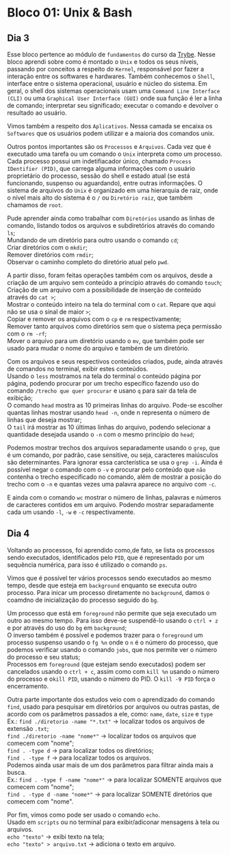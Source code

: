 # Bloco 01: Unix & Bash
## Dia 3

Esse bloco pertence ao módulo de `fundamentos` do curso da [Trybe](https://www.trybe.com/). Nesse bloco aprendi sobre como é montado o `Unix` e todos os seus níveis, passando por conceitos a respeito do `Kernel`, responsável por fazer a interação entre os softwares e hardwares. Também conhecemos o `Shell`, interface entre o sistema operacional, usuário e núcleo do sistema. Em geral, o shell dos sistemas operacionais usam uma `Command Line Interface (CLI)` ou uma `Graphical User Interface (GUI)` onde sua função é ler a linha de comando; interpretar seu significado; executar o comando e devolver o resultado ao usuário.

Vimos também a respeito dos `Aplicativos`. Nessa camada se encaixa os `Softwares` que os usuários podem utilizar e a maioria dos comandos unix. 

Outros pontos importantes são os `Processos` e `Arquivos`. Cada vez que é executado uma tarefa ou um comando o `Unix` interpreta como um processo. Cada processo possui um indetifiacador único, chamado `Process IDentifier (PID)`, que carrega alguma informações com o usuário proprietário do processo, sessão do shell e estado atual (se está funcionando, suspenso ou aguardando), entre outras informações.
O sistema de arquivos do `Unix` é organizado em uma hierarquia de raiz, onde o nível mais alto do sistema é o `/` ou `Diretório raiz`, que também chamamos de `root`.

Pude aprender ainda como trabalhar com `Diretórios` usando as linhas de comando, listando todos os arquivos e subdiretórios através do comando `ls`;<br>
Mundando de um diretório para outro usando o comando `cd`;<br>
Criar diretórios com o `mkdir`;<br>
Remover diretórios com `rmdir`;<br>
Observar o caminho completo do diretório atual pelo `pwd`.

A partir disso, foram feitas operações também com os arquivos, desde a criação de um arquivo sem conteúdo a principio através do comando `touch`;<br>
Criação de um arquivo com a possibilidade de inserção de conteúdo através do `cat >`;<br>
Mostrar o conteúdo inteiro na tela do terminal com o `cat`. Repare que aqui não se usa o sinal de maior `>`;<br>
Copiar e remover os arquivos com o `cp` e `rm` respectivamente;<br>
Remover tanto arquivos como diretórios sem que o sistema peça permissão com o `rm -rf`;<br>
Mover o arquivo para um diretório usando o `mv`, que também pode ser usado para mudar o nome do arquivo e também de um diretório.

Com os arquivos e seus respectivos conteúdos criados, pude, ainda através de comandos no terminal, exibir estes conteúdos.<br>
Usando o `less` mostramos na tela do terminal o conteúdo página por página, podendo procurar por um trecho específico fazendo uso do comando `/trecho que quer procurar` e usano `q` para sair da tela de exibição;<br>
O comando `head` mostra as 10 primeiras linhas do arquivo. Pode-se escolher quantas linhas mostrar usando `head -n`, onde n representa o número de linhas que deseja mostrar;<br>
O `tail` irá mostrar as 10 últimas linhas do arquivo, podendo selecionar a quantidade desejada usando o `-n` com o mesmo princípio do `head`;<br>

Podemos mostrar trechos dos arquivos separadamente usando o `grep`, que é um comando, por padrão, case sensitive, ou seja, caracteres maiúsculos são determinantes. Para ignorar essa carcterística se usa o `grep -i`.
Ainda é possível negar o comando com o `-v` e procurar pelo conteúdo que `não` contenha o trecho especificado no comando, além de mostrar a posição do trecho com o `-n` e quantas vezes uma palavra aparece no arquivo com `-c`.

E ainda com o comando `wc` mostrar o número de linhas, palavras e números de caracteres contidos em um arquivo. Podendo mostrar separadamente cada um usando `-l`, `-w` e `-c` respectivamente. 
##

## Dia 4

Voltando ao processos, foi aprendido como,de fato, se lista os processos sendo executados, identificados pelo `PID`, que é representado por um sequência numérica, para isso é utilizado o comando `ps`.

Vimos que é possível ter vários processos sendo executados ao mesmo tempo, desde que esteja em `background` enquanto se executa outro processo.
Para inicar um processo diretamente no `background`, damos o coamdno de inicialização do processo seguido do `bg`.

Um processo que está em `foreground` não permite que seja executado um outro ao mesmo tempo. Para isso deve-se suspendê-lo usando o `ctrl + z` e por através do uso do `bg` em `background`;<br>
O inverso também é possível e podemos trazer para o `foreground` um processo suspenso usando o `fg %n` onde o `n` é o número do processo, que podemos verificar usando o comando `jobs`, que nos permite ver o número do processo e seu status;<br>
Processos em `foreground` (que estejam sendo executados) podem ser cancelados usando o `ctrl + c`, assim como com `kill %n` usando o número do processo e o`kill PID`, usando o número do PID. O `kill -9 PID` força o encerramento.

Outra parte importante dos estudos veio com o aprendizado do comando `find`, usado para pesquisar em diretórios por arquivos ou outras pastas, de acordo com os parâmetros passados a ele, como: `name`, `date`, `size` e `type`<br>
Ex.: `find ./diretorio -name "*.txt"` -> localizar todos os arquivos de extensão `.txt`;<br>
`find ./diretorio -name "nome*"` -> localizar todos os arquivos que comecem com "nome";<br>
`find . -type d` -> para localizar todos os diretórios;<br>
`find . -type f` -> para localizar todos os arquivos.<br>
Podemos ainda usar mais de um dos parâmetros para filtrar ainda mais a busca.<br>
Ex.: `find . -type f -name "nome*"` -> para localizar SOMENTE arquivos que comecem com "nome";<br>
`find . -type d -name "nome*"` -> para localizar SOMENTE diretórios que comecem com "nome".

Por fim, vimos como pode ser usado o comando `echo`.<br>
Usado em `scripts` ou no terminal para exibir/adiconar mensagens à tela ou arquivos.<br>
`echo "texto"` -> exibi texto na tela;<br>
`echo "texto" > arquivo.txt` -> adiciona o texto em arquivo.
